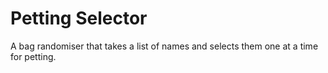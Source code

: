 # Petting Selector
A bag randomiser that takes a list of names and selects them one at a time for petting.
